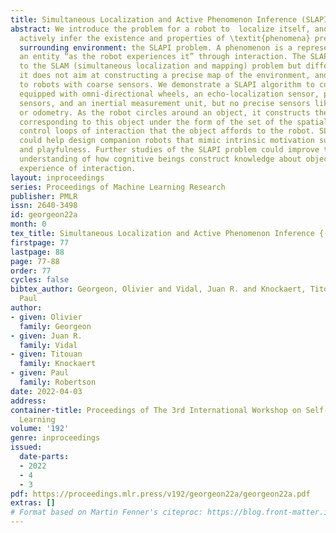 ```yaml
---
title: Simultaneous Localization and Active Phenomenon Inference (SLAPI)
abstract: We introduce the problem for a robot to  localize itself, and, simultaneously,
  actively infer the existence and properties of \textit{phenomena} present in its
  surrounding environment: the SLAPI problem. A phenomenon is a representation of
  an entity “as the robot experiences it” through interaction. The SLAPI problem relates
  to the SLAM (simultaneous localization and mapping) problem but differs in that
  it does not aim at constructing a precise map of the environment, and it can apply
  to robots with coarse sensors. We demonstrate a SLAPI algorithm to control a robot
  equipped with omni-directional wheels, an echo-localization sensor, photosensitive
  sensors, and an inertial measurement unit, but no precise sensors like camera, lidar,
  or odometry. As the robot circles around an object, it constructs the phenomenon
  corresponding to this object under the form of the set of the spatially-localized
  control loops of interaction that the object affords to the robot. SLAPI algorithms
  could help design companion robots that mimic intrinsic motivation such as curiosity
  and playfulness. Further studies of the SLAPI problem could improve the scientific
  understanding of how cognitive beings construct knowledge about objects from sensorimotor
  experience of interaction.
layout: inproceedings
series: Proceedings of Machine Learning Research
publisher: PMLR
issn: 2640-3498
id: georgeon22a
month: 0
tex_title: Simultaneous Localization and Active Phenomenon Inference {(SLAPI)}
firstpage: 77
lastpage: 88
page: 77-88
order: 77
cycles: false
bibtex_author: Georgeon, Olivier and Vidal, Juan R. and Knockaert, Titouan and Robertson,
  Paul
author:
- given: Olivier
  family: Georgeon
- given: Juan R.
  family: Vidal
- given: Titouan
  family: Knockaert
- given: Paul
  family: Robertson
date: 2022-04-03
address:
container-title: Proceedings of The 3rd International Workshop on Self-Supervised
  Learning
volume: '192'
genre: inproceedings
issued:
  date-parts:
  - 2022
  - 4
  - 3
pdf: https://proceedings.mlr.press/v192/georgeon22a/georgeon22a.pdf
extras: []
# Format based on Martin Fenner's citeproc: https://blog.front-matter.io/posts/citeproc-yaml-for-bibliographies/
---
```

